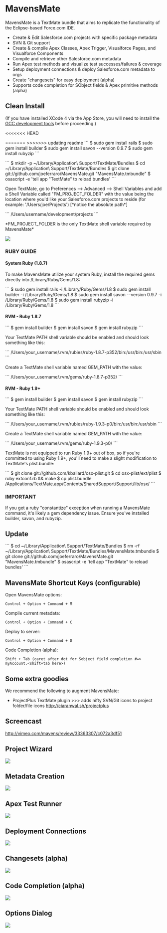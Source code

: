<h1>MavensMate</h1>
MavensMate is a TextMate bundle that aims to replicate the functionality of the Eclipse-based Force.com IDE.
<UL>
	<LI>Create & Edit Salesforce.com projects with specific package metadata
	<LI>SVN & Git support
	<LI>Create & compile Apex Classes, Apex Trigger, Visualforce Pages, and Visualforce Components
	<LI>Compile and retrieve other Salesforce.com metadata
	<LI>Run Apex test methods and visualize test successes/failures & coverage
	<LI>Setup deployment connections & deploy Salesforce.com metadata to orgs
	<LI>Create "changesets" for easy deployment (alpha)
	<LI>Supports code completion for SObject fields & Apex primitive methods (alpha)
</UL> 

<P>
<h2>Clean Install</h2>
<p>(If you have installed XCode 4 via the App Store, you will need to install the <a href="https://github.com/kennethreitz/osx-gcc-installer">GCC development tools</a> before proceeding.)</p>
<<<<<<< HEAD
<p></p>
=======
>>>>>>> updating readme
```
$ sudo gem install rails
$ sudo gem install builder
$ sudo gem install savon --version 0.9.7
$ sudo gem install rubyzip
```
<p></p>
```
$ mkdir -p ~/Library/Application\ Support/TextMate/Bundles
$ cd ~/Library/Application\ Support/TextMate/Bundles
$ git clone git://github.com/joeferraro/MavensMate.git "MavensMate.tmbundle"
$ osascript -e 'tell app "TextMate" to reload bundles'
```

<p>Open TextMate, go to Preferences --> Advanced --> Shell Variables and add a Shell Variable called "FM_PROJECT_FOLDER" with the value being the location where you'd like your Salesforce.com projects to reside (for example: '/Users/joe/Projects') [*notice the absolute path*]</p> 
```
/Users/username/development/projects
```
<P>*FM_PROJECT_FOLDER is the only TextMate shell variable required by MavensMate*</P>
<P><img src="http://wearemavens.com/images/mm/path3.png"/></P>

<h3>RUBY GUIDE</h3>
<h4>System Ruby (1.8.7)</h4>
<p>To make MavensMate utilize your system Ruby, install the required gems directly into /Library/Ruby/Gems/1.8:</p>
```
$ sudo gem install rails -i /Library/Ruby/Gems/1.8
$ sudo gem install builder -i /Library/Ruby/Gems/1.8
$ sudo gem install savon --version 0.9.7 -i /Library/Ruby/Gems/1.8
$ sudo gem install rubyzip -i /Library/Ruby/Gems/1.8
```

<h4>RVM - Ruby 1.8.7</h4>
```
$ gem install builder
$ gem install savon
$ gem install rubyzip
```
<p>Your TextMate PATH shell variable should be enabled and should look something like this:</p>
```
/Users/your_username/.rvm/rubies/ruby-1.8.7-p352/bin:/usr/bin:/usr/sbin
```
<p>Create a TextMate shell variable named GEM_PATH with the value:</p>
```
/Users/your_username/.rvm/gems/ruby-1.8.7-p352/
```


<h4>RVM - Ruby 1.9+</h4>
```
$ gem install builder
$ gem install savon
$ gem install rubyzip
```
<p>Your TextMate PATH shell variable should be enabled and should look something like this:</p>
```
/Users/your_username/.rvm/rubies/ruby-1.9.3-p0/bin:/usr/bin:/usr/sbin
```
<p>Create a TextMate shell variable named GEM_PATH with the value:</p>
```
/Users/your_username/.rvm/gems/ruby-1.9.3-p0/
```
<p>TextMate is not equipped to run Ruby 1.9+ out of box, so if you're committed to using Ruby 1.9+, you'll need to make a slight modification to TextMate's plist.bundle:</p>
```
$ git clone git://github.com/kballard/osx-plist.git
$ cd osx-plist/ext/plist
$ ruby extconf.rb && make
$ cp plist.bundle /Applications/TextMate.app/Contents/SharedSupport/Support/lib/osx/
```

<h3>IMPORTANT</h3>
<P>If you get a ruby "constantize" exception when running a MavensMate command, it's likely a gem dependency issue. Ensure you've installed builder, savon, and rubyzip.</P>

<h2>Update</h2>
<p></p>
```
$ cd ~/Library/Application\ Support/TextMate/Bundles
$ rm -rf ~/Library/Application\ Support/TextMate/Bundles/MavensMate.tmbundle
$ git clone git://github.com/joeferraro/MavensMate.git "MavensMate.tmbundle"
$ osascript -e 'tell app "TextMate" to reload bundles'
```

</P> 

<P>
<h2>MavensMate Shortcut Keys (configurable)</h2>
<P>Open MavensMate options:</P>

	Control + Option + Command + M

<P>Compile current metadata:</P>

	Control + Option + Command + C

<P>Deploy to server:</P>

    Control + Option + Command + D		

<P>Code Completion (alpha):</P>

	Shift + Tab (caret after dot for Sobject field completion #=> myAccount.<shift+tab here>)
</P>

<P>
<h2>Some extra goodies</h2>
<P>We recommend the following to augment MavensMate:</P>
<UL>
	<LI>ProjectPlus TextMate plugin >>> adds nifty SVN/Git icons to project folder/file icons
	<A HREF="http://ciaranwal.sh/projectplus">http://ciaranwal.sh/projectplus</A>
</UL>
</P>

<p>
<h2>Screencast</h2>
<p><a href="http://vimeo.com/mavens/review/33363307/c072a3df51">http://vimeo.com/mavens/review/33363307/c072a3df51</a></p>
</p>	

<P>
<h2>Project Wizard</h2>
<P><img src="http://wearemavens.com/images/mm/project_wizard.png"/></P>
<h2>Metadata Creation</h2>
<P><img src="http://wearemavens.com/images/mm/metadata.png"/></P>
<h2>Apex Test Runner</h2>
<P><img src="http://wearemavens.com/images/mm/test2.png"/></P>
<h2>Deployment Connections</h2>
<P><img src="http://wearemavens.com/images/mm/deployment_connections.png"/></P>
<h2>Changesets (alpha)</h2>
<P><img src="http://wearemavens.com/images/mm/changesets.png"/></P>
<h2>Code Completion (alpha)</h2>
<P><img src="http://wearemavens.com/images/mm/completion2.png"/></P> 
<h2>Options Dialog</h2>
<P><img src="http://wearemavens.com/images/mm/options.png"/></P>
</p>